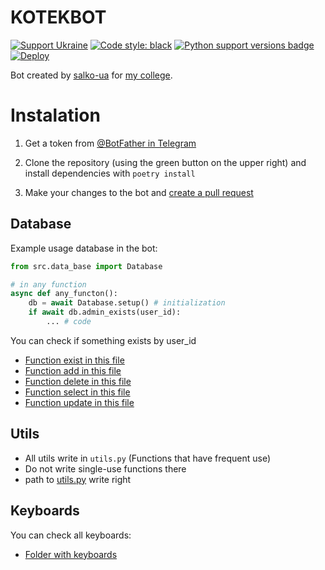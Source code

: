 # KOTEKBOT

[![Support Ukraine](https://badgen.net/badge/support/UKRAINE/?color=0057B8&labelColor=FFD700)](https://www.gov.uk/government/news/ukraine-what-you-can-do-to-help)
[![Code style: black](https://img.shields.io/badge/code%20style-black-000000.svg)](https://github.com/psf/black)
[![Python support versions badge](https://img.shields.io/badge/python-3.12-blue)](https://www.python.org/downloads/)
[![Deploy](https://github.com/salko-ua/KOTEKBOT/actions/workflows/deploy.yml/badge.svg)](https://github.com/salko-ua/KOTEKBOT/actions/workflows/deploy.yml)

Bot created by [salko-ua](https://t.me/salkooua) for [my college](https://vvpc.com.ua/).

# Instalation

1. Get a token from [@BotFather in Telegram](https://t.me/BotFather)

2. Clone the repository (using the green button on the upper right) and install dependencies with `poetry install`

3. Make your changes to the bot and [create a pull request](https://docs.github.com/en/pull-requests/collaborating-with-pull-requests/proposing-changes-to-your-work-with-pull-requests/creating-a-pull-request)

## Database

Example usage database in the bot:
```python
from src.data_base import Database

# in any function
async def any_functon():
    db = await Database.setup() # initialization
    if await db.admin_exists(user_id):
        ... # code
```

You can check if something exists by user_id

- [Function exist in this file](src/data_base/exists.py)
- [Function add in this file](src/data_base/adds.py)
- [Function delete in this file](src/data_base/deletes.py)
- [Function select in this file](src/data_base/selects.py)
- [Function update in this file](src/data_base/updates.py)

## Utils

- All utils write in `utils.py` (Functions that have frequent use)
- Do not write single-use functions there
- path to [utils.py](src/utils.py) write right

## Keyboards 

You can check all keyboards:

- [Folder with keyboards](src/keyboards)
